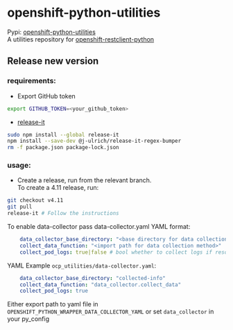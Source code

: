 # openshift-python-utilities
Pypi: [openshift-python-utilities](https://pypi.org/project/openshift-python-utilities/)  
A utilities repository for [openshift-restclient-python](https://github.com/openshift/openshift-restclient-python)

## Release new version
### requirements:
* Export GitHub token
```bash
export GITHUB_TOKEN=<your_github_token>
```
* [release-it](https://github.com/release-it/release-it)
```bash
sudo npm install --global release-it
npm install --save-dev @j-ulrich/release-it-regex-bumper
rm -f package.json package-lock.json
```
### usage:
* Create a release, run from the relevant branch.  
To create a 4.11 release, run:
```bash
git checkout v4.11
git pull
release-it # Follow the instructions
```

To enable data-collector pass data-collector.yaml
YAML format:
```yaml
    data_collector_base_directory: "<base directory for data collection>"
    collect_data_function: "<import path for data collection method>"
    collect_pod_logs: true|false # bool whether to collect logs if resource is a pod
```
YAML Example `ocp_utilities/data-collector.yaml`:
```yaml
    data_collector_base_directory: "collected-info"
    collect_data_function: "data_collector.collect_data"
    collect_pod_logs: true
```
Either export path to yaml file in `OPENSHIFT_PYTHON_WRAPPER_DATA_COLLECTOR_YAML` or set `data_collector` in your py_config 
